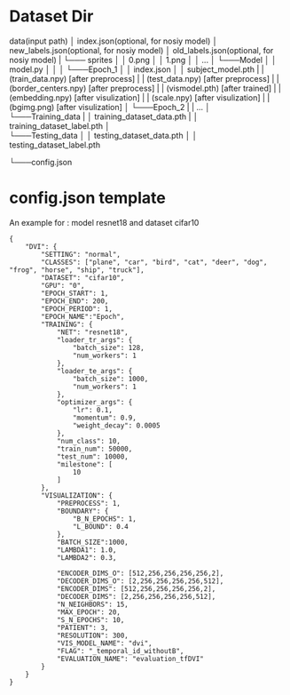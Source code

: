 # Dataset Dir

data(input path)
│   index.json(optional, for nosiy model)
│   new_labels.json(optional, for nosiy model) 
│   old_labels.json(optional, for nosiy model)
|
└─── sprites
│    │ 0.png
│    │ 1.png
│    │ ...
│
└───Model
│   │   model.py
│   │
│   └───Epoch_1
│       │   index.json
│       │   subject_model.pth
|       |   (train_data.npy)     [after preprocess]
|       |   (test_data.npy)      [after preprocess]
|       |   (border_centers.npy) [after preprocess]
|       |   (vismodel.pth)       [after trained]
|       |   (embedding.npy)      [after visulization]
|       |   (scale.npy)          [after visulization]
|       |   (bgimg.png)          [after visulization]
│   └───Epoch_2
|       |   ...
│   
└───Training_data
|   │   training_dataset_data.pth
|   │   training_dataset_label.pth
│   
└───Testing_data
│   │   testing_dataset_data.pth
│   │   testing_dataset_label.pth

└───config.json

# config.json template
An example for : model resnet18 and dataset cifar10
```
{
    "DVI": {
        "SETTING": "normal",
        "CLASSES": ["plane", "car", "bird", "cat", "deer", "dog", "frog", "horse", "ship", "truck"], 
        "DATASET": "cifar10",
        "GPU": "0",
        "EPOCH_START": 1,
        "EPOCH_END": 200,
        "EPOCH_PERIOD": 1,
        "EPOCH_NAME":"Epoch",
        "TRAINING": {
            "NET": "resnet18",
            "loader_tr_args": {
                "batch_size": 128,
                "num_workers": 1
            },
            "loader_te_args": {
                "batch_size": 1000,
                "num_workers": 1
            },
            "optimizer_args": {
                "lr": 0.1,
                "momentum": 0.9,
                "weight_decay": 0.0005
            },
            "num_class": 10,
            "train_num": 50000,
            "test_num": 10000,
            "milestone": [
                10
            ]
        },
        "VISUALIZATION": {
            "PREPROCESS": 1,
            "BOUNDARY": {
                "B_N_EPOCHS": 1,
                "L_BOUND": 0.4
            },
            "BATCH_SIZE":1000,
            "LAMBDA1": 1.0,
            "LAMBDA2": 0.3,
       
            "ENCODER_DIMS_O": [512,256,256,256,256,2],
            "DECODER_DIMS_O": [2,256,256,256,256,512],
            "ENCODER_DIMS": [512,256,256,256,256,2],
            "DECODER_DIMS": [2,256,256,256,256,512],
            "N_NEIGHBORS": 15,
            "MAX_EPOCH": 20,
            "S_N_EPOCHS": 10,
            "PATIENT": 3,
            "RESOLUTION": 300,
            "VIS_MODEL_NAME": "dvi",
            "FLAG": "_temporal_id_withoutB",
            "EVALUATION_NAME": "evaluation_tfDVI"
        }
    }
}

```